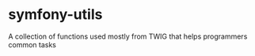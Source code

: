 # symfony-utils

A collection of functions used mostly from TWIG that helps programmers common tasks
